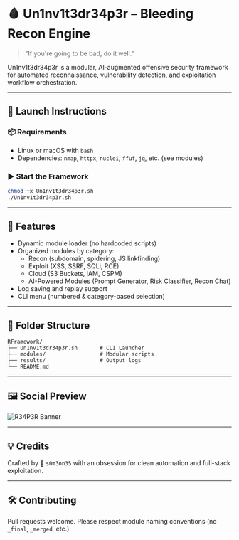 
# 🩸 Un1nv1t3dr34p3r – Bleeding Recon Engine

> "If you're going to be bad, do it well."

Un1nv1t3dr34p3r is a modular, AI-augmented offensive security framework for automated reconnaissance, vulnerability detection, and exploitation workflow orchestration.

---

## 🚀 Launch Instructions

### 📦 Requirements
- Linux or macOS with `bash`
- Dependencies: `nmap`, `httpx`, `nuclei`, `ffuf`, `jq`, etc. (see modules)

### ▶️ Start the Framework
```bash
chmod +x Un1nv1t3dr34p3r.sh
./Un1nv1t3dr34p3r.sh
```

---

## 🧩 Features

- Dynamic module loader (no hardcoded scripts)
- Organized modules by category:
  - Recon (subdomain, spidering, JS linkfinding)
  - Exploit (XSS, SSRF, SQLi, RCE)
  - Cloud (S3 Buckets, IAM, CSPM)
  - AI-Powered Modules (Prompt Generator, Risk Classifier, Recon Chat)
- Log saving and replay support
- CLI menu (numbered & category-based selection)

---

## 📂 Folder Structure

```
RFramework/
├── Un1nv1t3dr34p3r.sh       # CLI Launcher
├── modules/                 # Modular scripts
├── results/                 # Output logs
└── README.md
```

---

## 🖼️ Social Preview

![R34P3R Banner](https://raw.githubusercontent.com/s0m3on35/RFramework/main/assets/banner.png)

---

## 💡 Credits

Crafted by 🧠 `s0m3on35` with an obsession for clean automation and full-stack exploitation.

---

## 🛠️ Contributing

Pull requests welcome. Please respect module naming conventions (no `_final`, `_merged`, etc.).

